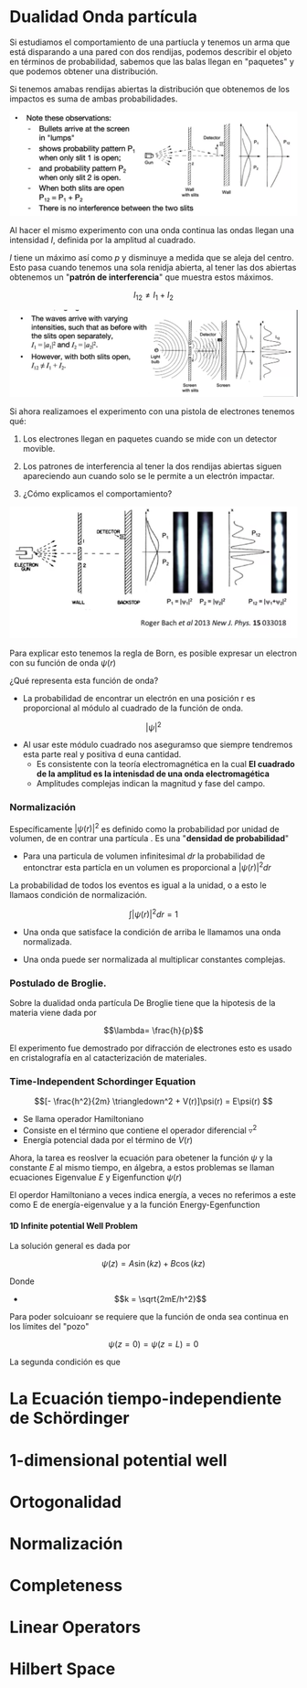 

# Dualidad Onda partícula

Si estudiamos el comportamiento de una partíucla y tenemos un arma que está disparando a una pared con dos rendijas, podemos describir el objeto en términos de probabilidad, sabemos que las balas llegan en "paquetes" y que podemos obtener una distribución. 

Si tenemos amabas rendijas abiertas la distribución que obtenemos de los impactos es suma de ambas probabilidades.

![Asset](./Assets/DoubleSlit.png)


Al hacer el mismo experimento con una onda continua
las ondas llegan una intensidad $I$, definida por la amplitud al cuadrado.

$I$ tiene un máximo así como $p$ y disminuye a medida que se aleja del centro. Esto pasa cuando tenemos una sola renidja abierta, al tener las dos abiertas obtenemos un "**patrón de interferencia**"  que muestra estos máximos.


$$I_{12} \ne I_{1} + I_{2} $$


![Asset](./Assets/DoubleSlitWave.png)


Si ahora realizamoes el experimento con una pistola de electrones tenemos qué:

1. Los electrones llegan en paquetes cuando se mide con un detector movible.

2. Los patrones de interferencia al tener la dos rendijas abiertas siguen apareciendo aun cuando solo se le permite a un electrón impactar.

3. ¿Cómo explicamos el comportamiento?


![Asset](./Assets/DoubleSlitWaveParticle.png)



Para explicar esto tenemos la regla de Born,  es posible expresar un electron con su función de onda $\psi(r)$


¿Qué representa esta función de onda?

- La probabilidad de encontrar un electrón en una posición r es proporcional al módulo al cuadrado de la función de onda. 
  
$$|\psi|^2$$


-  Al usar este módulo cuadrado nos aseguramso que siempre tendremos esta parte real y positiva d euna cantidad.
   -  Es consistente con la teoría electromagnética en la cual **El cuadrado de la amplitud es la intenisdad de una onda electromagética**
   -  Amplitudes complejas indican la magnitud y fase del campo.

### Normalización

Específicamente $|\psi(r)|^2$ es definido como la probabilidad por unidad de volumen, de en contrar una partícula . Es una "**densidad de  probabilidad**" 

- Para una particula de volumen infinitesimal $dr$ la probabilidad de entonctrar esta partícla en un volumen es proporcional a $|\psi(r)|^2dr$

La probabilidad de todos los eventos es igual a la unidad, o a esto le llamaos condición de normalización.

$$\int |\psi(r)|^2dr =1$$


- Una onda que satisface la condición de arriba le llamamos una onda normalizada. 

- Una onda puede ser normalizada al multiplicar constantes complejas.



### Postulado de Broglie.


Sobre la dualidad onda partícula De Broglie tiene que la hipotesis de la materia viene dada por

$$\lambda= \frac{h}{p}$$

El experimento fue demostrado por difracción de electrones esto es usado en cristalografía en al catacterización de materiales.




### Time-Independent Schordinger Equation


$$[- \frac{h^2}{2m} \triangledown^2 + V(r)]\psi(r) =  E\psi(r)  $$


- Se llama operador Hamiltoniano
- Consiste en el término que contiene el operador diferencial $\triangledown^2$
- Energía potencial  dada por el término de $V(r)$


Ahora, la tarea es reoslver la ecuación para obetener la función $\psi$ y la constante $E$ al mismo tiempo, en álgebra, a estos problemas se llaman ecuaciones Eigenvalue $E$ y Eigenfunction $\psi(r)$

El operdor Hamiltoniano a veces indica energía, a veces no referimos a este como E de energía-eigenvalue y a la función Energy-Egenfunction


#### 1D Infinite potential Well Problem

La solución general es dada por 

$$\psi(z) = A \sin(kz) + B\cos(kz)$$

Donde 

- $$k = \sqrt{2mE/h^2}$$

Para poder solcuioanr se requiere que la función de onda sea continua en los límites del "pozo"

$$\psi(z=0)=\psi(z=L)=0$$


La segunda condición es que 

































# La Ecuación tiempo-independiente de Schördinger







# 1-dimensional potential well


# Ortogonalidad


# Normalización


# Completeness


# Linear Operators


# Hilbert Space